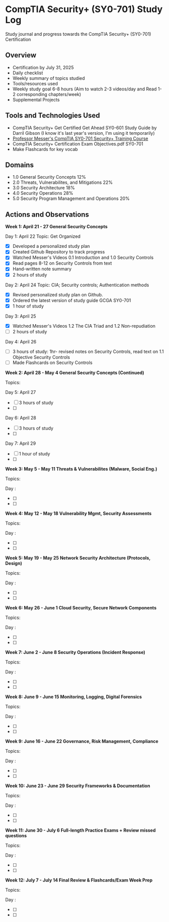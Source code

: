 <h1>CompTIA Security+ (SY0-701) Study Log</h1>
<p> Study journal and progress towards the CompTIA Security+ (SY0-701) Certification </p>

<h2>Overview</h2>

- Certification by July 31, 2025
- Daily checklist
- Weekly summary of topics studied
- Tools/resources used
- Weekly study goal 6-8 hours (Aim to watch 2-3 videos/day and Read 1-2 corresponding chapters/week)
- Supplemental Projects

<h2>Tools and Technologies Used</h2>

- CompTIA Security+ Get Certified Get Ahead SY0-601 Study Guide by Darril Gibson (I know it's last year's version, I'm using it temporarily)
- [Professor Messer's CompTIA SY0-701 Security+ Training Course](https://www.professormesser.com/security-plus/sy0-701/sy0-701-video/sy0-701-comptia-security-plus-course/)
- CompTIA Security+ Certification Exam Objectives.pdf SY0-701
- Make Flashcards for key vocab

<h2>Domains</h2>

- 1.0 General Security Concepts 12%
- 2.0 Threats, Vulnerabilites, and Mitigations 22%
- 3.0 Security Architecture 18%
- 4.0 Security Operations 28%
- 5.0 Security Program Management and Operations 20%

<h2>Actions and Observations</h2>

<b> Week 1: April 21 - 27 General Security Concepts </b>
<p> Day 1: April 22 Topic: Get Organized </p>

- [x] Developed a personalized study plan
- [x] Created Github Repository to track progress
- [x] Watched Messer's Videos 0.1 Introduction and 1.0 Security Controls
- [x] Read pages 8-12 on Security Controls from text
- [x] Hand-written note summary
- [x] 2 hours of study

<p> Day 2: April 24 Topic: CIA; Security controls; Authentication methods </p>

- [x] Revised personalized study plan on Github.
- [x] Ordered the latest version of study guide GCGA SY0-701
- [x] 1 hour of study 

<p> Day 3: April 25 </p>

- [x] Watched Messer's Videos 1.2 The CIA Triad and 1.2 Non-repudiation
- [ ] 2 hours of study

<p> Day 4: April 26 </p>

- [ ] 3 hours of study: 1hr- revised notes on Security Controls, read text on 1.1 Objective Security Controls
- [ ] Made Flashcards on Security Controls

<b> Week 2: April 28 - May 4 General Security Concepts (Continued) </b>
<p> Topics:  </p>

<p> Day 5: April 27 </p>

- [ ] 3 hours of study
- [ ]

<p> Day 6: April 28 </p>

- [ ] 3 hours of study
- [ ]

<p> Day 7: April 29 </p>

- [ ] 1 hour of study
- [ ]

  
<b> Week 3: May 5 - May 11 Threats & Vulnerabilites (Malware, Social Eng.) </b>
<p> Topics:  </p>

<p> Day : </p>

- [ ] 
- [ ]

<b> Week 4: May 12 - May 18 Vulnerability Mgmt, Security Assessments </b>
<p> Topics:  </p>

<p> Day : </p>

- [ ] 
- [ ]

<b> Week 5: May 19 - May 25 Network Security Architecture (Protocols, Design) </b>
<p> Topics:  </p>

<p> Day : </p>

- [ ] 
- [ ]

<b> Week 6: May 26 - June 1 Cloud Security, Secure Network Components </b>
<p> Topics:  </p>

<p> Day : </p>

- [ ] 
- [ ]

<b> Week 7: June 2 - June 8 Security Operations (Incident Response) </b>
<p> Topics:  </p>

<p> Day : </p>

- [ ] 
- [ ]

<b> Week 8: June 9 - June 15 Monitoring, Logging, Digital Forensics </b>
<p> Topics:  </p>

<p> Day : </p>

- [ ] 
- [ ]

<b> Week 9: June 16 - June 22 Governance, Risk Management, Compliance </b>
<p> Topics:  </p>

<p> Day : </p>

- [ ] 
- [ ]

<b> Week 10: June 23 - June 29 Security Frameworks & Documentation </b>
<p> Topics:  </p>

<p> Day : </p>

- [ ] 
- [ ]

<b> Week 11: June 30 - July 6 Full-length Practice Exams + Review missed questions </b>
<p> Topics:  </p>

<p> Day : </p>

- [ ] 
- [ ]

<b> Week 12: July 7 - July 14 Final Review & Flashcards/Exam Week Prep </b>
<p> Topics:  </p>

<p> Day : </p>

- [ ] 
- [ ]
